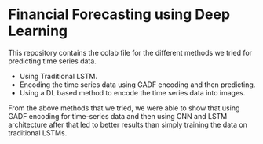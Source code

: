 # Financial Forecasting using Deep Learning

This repository contains the colab file for the different methods we tried for predicting time series data.

* Using Traditional LSTM.
* Encoding the time series data using GADF encoding and then predicting.
* Using a DL based method to encode the time series data into images.

From the above methods that we tried, we were able to show that using GADF encoding for time-series data and then using CNN and LSTM architecture after that led to better results than simply training the data on traditional LSTMs.


  
